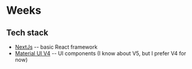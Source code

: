 # Weeks

## Tech stack

- [NextJs](https://nextjs.org/) -- basic React framework
- [Material UI V4](https://v4.mui.com/) -- UI components (I know about V5, but I prefer V4 for now)